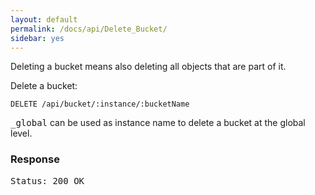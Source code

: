```yaml
---
layout: default
permalink: /docs/api/Delete_Bucket/
sidebar: yes
---
```

Deleting a bucket means also deleting all objects that are part of it.

Delete a bucket:

    DELETE /api/bucket/:instance/:bucketName

<tt>_global</tt> can be used as instance name to delete a bucket at the global level.


### Response

<pre class="header">Status: 200 OK</pre>

